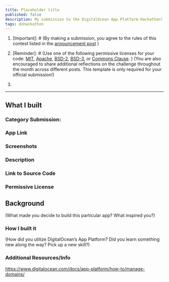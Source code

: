 ```yaml
---
title: Placeholder title
published: false
description: My submission to the DigitalOcean App Platform Hackathon!
tags: dohackathon
---
```


1. [Important]: # (By making a submission, you agree to the rules of this contest listed in the [announcement post](link) )

2. [Reminder]: # (Use one of the following permissive licenses for your code: [MIT](https://choosealicense.com/licenses/mit/), [Apache](https://www.apache.org/licenses/), [BSD-2](https://opensource.org/licenses/BSD-2-Clause), [BSD-3](https://opensource.org/licenses/BSD-3-Clause), or [Commons Clause](https://commonsclause.com/). ) (You are also encouraged to share additional reflections on the challenge throughout the month across different posts. This template is only required for your official submission!)

3. [comment]: # "The prompts that follow reflect required criteria for your hackathon submission to be considered valid. Please respond to them and remove the text above the following line once you’ve read 1, 2, and 3."

---

## What I built

### Category Submission:

### App Link

### Screenshots

### Description

### Link to Source Code

### Permissive License

## Background

(What made you decide to build this particular app? What inspired you?)

### How I built it

(How did you utilize DigitalOcean’s App Platform? Did you learn something new along the way? Pick up a new skill?)

### Additional Resources/Info

https://www.digitalocean.com/docs/app-platform/how-to/manage-domains/
